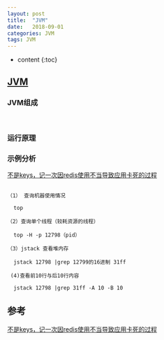 ```yaml
---
layout: post
title:  "JVM"
date:   2018-09-01 
categories: JVM
tags: JVM
---
```


* content
{:toc}

## [JVM](https://baike.baidu.com/item/JVM/2902369?fr=aladdin)



### JVM组成

​   
### 运行原理


### 示例分析

[不是keys，记一次因redis使用不当导致应用卡死的过程](https://mp.weixin.qq.com/s/_8BMBlvBBXfdVao3gkIemg)

```

（1） 查询机器使用情况
  
  top

（2）查询单个线程（较耗资源的线程）

  top -H -p 12798（pid）

（3）jstack 查看堆内存

  jstack 12798 |grep 12799的16进制 31ff

 (4)查看前10行与后10行内容

  jstack 12798 |grep 31ff -A 10 -B 10

 ```


## 参考

[不是keys，记一次因redis使用不当导致应用卡死的过程](https://mp.weixin.qq.com/s/_8BMBlvBBXfdVao3gkIemg)